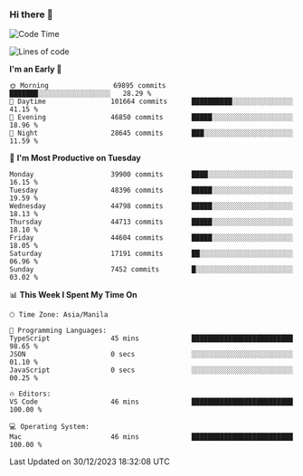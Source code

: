 ### Hi there 👋

<!--START_SECTION:waka-->
![Code Time](http://img.shields.io/badge/Code%20Time-4%2C651%20hrs%2056%20mins-blue)

![Lines of code](https://img.shields.io/badge/From%20Hello%20World%20I%27ve%20Written-107.3%20million%20lines%20of%20code-blue)

**I'm an Early 🐤** 

```text
🌞 Morning                69895 commits       ███████░░░░░░░░░░░░░░░░░░   28.29 % 
🌆 Daytime                101664 commits      ██████████░░░░░░░░░░░░░░░   41.15 % 
🌃 Evening                46850 commits       █████░░░░░░░░░░░░░░░░░░░░   18.96 % 
🌙 Night                  28645 commits       ███░░░░░░░░░░░░░░░░░░░░░░   11.59 % 
```
📅 **I'm Most Productive on Tuesday** 

```text
Monday                   39900 commits       ████░░░░░░░░░░░░░░░░░░░░░   16.15 % 
Tuesday                  48396 commits       █████░░░░░░░░░░░░░░░░░░░░   19.59 % 
Wednesday                44798 commits       █████░░░░░░░░░░░░░░░░░░░░   18.13 % 
Thursday                 44713 commits       █████░░░░░░░░░░░░░░░░░░░░   18.10 % 
Friday                   44604 commits       █████░░░░░░░░░░░░░░░░░░░░   18.05 % 
Saturday                 17191 commits       ██░░░░░░░░░░░░░░░░░░░░░░░   06.96 % 
Sunday                   7452 commits        █░░░░░░░░░░░░░░░░░░░░░░░░   03.02 % 
```


📊 **This Week I Spent My Time On** 

```text
🕑︎ Time Zone: Asia/Manila

💬 Programming Languages: 
TypeScript               45 mins             █████████████████████████   98.65 % 
JSON                     0 secs              ░░░░░░░░░░░░░░░░░░░░░░░░░   01.10 % 
JavaScript               0 secs              ░░░░░░░░░░░░░░░░░░░░░░░░░   00.25 % 

🔥 Editors: 
VS Code                  46 mins             █████████████████████████   100.00 % 

💻 Operating System: 
Mac                      46 mins             █████████████████████████   100.00 % 
```


 Last Updated on 30/12/2023 18:32:08 UTC
<!--END_SECTION:waka-->


<!--
**rad182/rad182** is a ✨ _special_ ✨ repository because its `README.md` (this file) appears on your GitHub profile.

Here are some ideas to get you started:

- 🔭 I’m currently working on ...
- 🌱 I’m currently learning ...
- 👯 I’m looking to collaborate on ...
- 🤔 I’m looking for help with ...
- 💬 Ask me about ...
- 📫 How to reach me: ...
- 😄 Pronouns: ...
- ⚡ Fun fact: ...
-->
